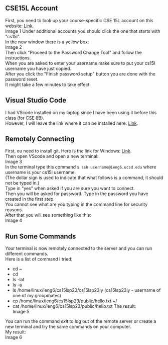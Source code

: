 ## CSE15L Account
First, you need to look up your course-specific CSE 15L account on this website:
[Link](https://sdacs.ucsd.edu/~icc/index.php).  
Image 1
Under additional accounts you should click the one that starts with "cs15l".   
In the new window there is a yellow box:  
Image 2  
Then click "Proceed to the Password Change Tool" and follow the instructions.   
When you are asked to enter your username make sure to put your cs15l username you have just copied.  
After you click the "Finish password setup" button you are done with the password reset.  
It might take a few minutes to take effect.  

## Visual Studio Code
I had VScode installed on my laptop since I have been using it before this class (for CSE 8B).   
However, I will leave the link where it can be installed here: [Link](https://code.visualstudio.com/).

## Remotely Connecting
First, ou need to install git. Here is the link for Windows: [Link](https://gitforwindows.org/).  
Then open VScode and open a new terminal:  
Image 3  
In the terminal type this command `$ ssh username@ieng6.ucsd.edu` where username is your cs15l username.  
(The dollar sign is used to indicate that what follows is a command, it should not be typed in.)  
Type in "yes" when asked if you are sure you want to connect.  
Then you will be asked for password. Type in the password you have created in the first step.   
You cannot see what are you typing in the command line for security reasons.  
After that you will see something like this:   
Image 4

## Run Some Commands
Your terminal is now remotely connected to the server and you can run different commands.  
Here is a list of command I tried:  
* cd ~
* cd
* ls -lat
* ls -a
* ls /home/linux/ieng6/cs15lsp23/cs15lsp23ly (cs15lsp23ly - username of one of my groupmates)  
* cp /home/linux/ieng6/cs15lsp23/public/hello.txt ~/
* cat /home/linux/ieng6/cs15lsp23/public/hello.txt
The result:  
Image 5  

You can run the command _exit_ to log out of the remote server or create a new terminal and try the same commands on your computer.  
My result:   
Image 6  




